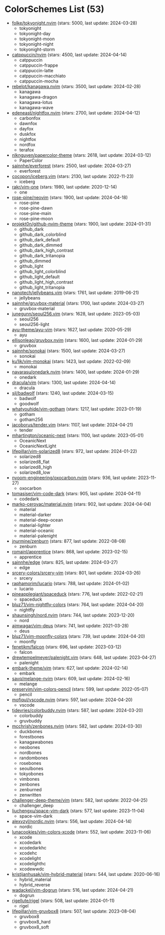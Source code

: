 
ColorSchemes List (53)
======================
  
- [folke/tokyonight.nvim](https://github.com/folke/tokyonight.nvim) (stars: 5000, last update: 2024-03-28)  
  - tokyonight  
  - tokyonight-day  
  - tokyonight-moon  
  - tokyonight-night  
  - tokyonight-storm  
- [catppuccin/nvim](https://github.com/catppuccin/nvim) (stars: 4500, last update: 2024-04-14)  
  - catppuccin  
  - catppuccin-frappe  
  - catppuccin-latte  
  - catppuccin-macchiato  
  - catppuccin-mocha  
- [rebelot/kanagawa.nvim](https://github.com/rebelot/kanagawa.nvim) (stars: 3500, last update: 2024-02-28)  
  - kanagawa  
  - kanagawa-dragon  
  - kanagawa-lotus  
  - kanagawa-wave  
- [edeneast/nightfox.nvim](https://github.com/edeneast/nightfox.nvim) (stars: 2700, last update: 2024-04-12)  
  - carbonfox  
  - dawnfox  
  - dayfox  
  - duskfox  
  - nightfox  
  - nordfox  
  - terafox  
- [nlknguyen/papercolor-theme](https://github.com/nlknguyen/papercolor-theme) (stars: 2618, last update: 2024-03-12)  
  - PaperColor  
- [sainnhe/everforest](https://github.com/sainnhe/everforest) (stars: 2500, last update: 2024-03-27)  
  - everforest  
- [cocopon/iceberg.vim](https://github.com/cocopon/iceberg.vim) (stars: 2130, last update: 2022-11-23)  
  - iceberg  
- [rakr/vim-one](https://github.com/rakr/vim-one) (stars: 1980, last update: 2020-12-14)  
  - one  
- [rose-pine/neovim](https://github.com/rose-pine/neovim) (stars: 1900, last update: 2024-04-18)  
  - rose-pine  
  - rose-pine-dawn  
  - rose-pine-main  
  - rose-pine-moon  
- [projekt0n/github-nvim-theme](https://github.com/projekt0n/github-nvim-theme) (stars: 1900, last update: 2024-01-31)  
  - github_dark  
  - github_dark_colorblind  
  - github_dark_default  
  - github_dark_dimmed  
  - github_dark_high_contrast  
  - github_dark_tritanopia  
  - github_dimmed  
  - github_light  
  - github_light_colorblind  
  - github_light_default  
  - github_light_high_contrast  
  - github_light_tritanopia  
- [nanotech/jellybeans.vim](https://github.com/nanotech/jellybeans.vim) (stars: 1761, last update: 2019-06-21)  
  - jellybeans  
- [sainnhe/gruvbox-material](https://github.com/sainnhe/gruvbox-material) (stars: 1700, last update: 2024-03-27)  
  - gruvbox-material  
- [junegunn/seoul256.vim](https://github.com/junegunn/seoul256.vim) (stars: 1628, last update: 2023-05-03)  
  - seoul256  
  - seoul256-light  
- [ayu-theme/ayu-vim](https://github.com/ayu-theme/ayu-vim) (stars: 1627, last update: 2020-05-29)  
  - ayu  
- [ellisonleao/gruvbox.nvim](https://github.com/ellisonleao/gruvbox.nvim) (stars: 1600, last update: 2024-01-29)  
  - gruvbox  
- [sainnhe/sonokai](https://github.com/sainnhe/sonokai) (stars: 1500, last update: 2024-03-27)  
  - sonokai  
- [ku1ik/vim-monokai](https://github.com/ku1ik/vim-monokai) (stars: 1423, last update: 2022-02-09)  
  - monokai  
- [navarasu/onedark.nvim](https://github.com/navarasu/onedark.nvim) (stars: 1400, last update: 2024-01-29)  
  - onedark  
- [dracula/vim](https://github.com/dracula/vim) (stars: 1300, last update: 2024-04-14)  
  - dracula  
- [sjl/badwolf](https://github.com/sjl/badwolf) (stars: 1240, last update: 2024-03-15)  
  - badwolf  
  - goodwolf  
- [whatyouhide/vim-gotham](https://github.com/whatyouhide/vim-gotham) (stars: 1217, last update: 2023-01-19)  
  - gotham  
  - gotham256  
- [jacoborus/tender.vim](https://github.com/jacoborus/tender.vim) (stars: 1107, last update: 2024-04-21)  
  - tender  
- [mhartington/oceanic-next](https://github.com/mhartington/oceanic-next) (stars: 1100, last update: 2023-05-01)  
  - OceanicNext  
  - OceanicNextLight  
- [lifepillar/vim-solarized8](https://github.com/lifepillar/vim-solarized8) (stars: 972, last update: 2024-01-22)  
  - solarized8  
  - solarized8_flat  
  - solarized8_high  
  - solarized8_low  
- [nyoom-engineering/oxocarbon.nvim](https://github.com/nyoom-engineering/oxocarbon.nvim) (stars: 936, last update: 2023-11-27)  
  - oxocarbon  
- [tomasiser/vim-code-dark](https://github.com/tomasiser/vim-code-dark) (stars: 905, last update: 2024-04-11)  
  - codedark  
- [marko-cerovac/material.nvim](https://github.com/marko-cerovac/material.nvim) (stars: 902, last update: 2024-04-04)  
  - material  
  - material-darker  
  - material-deep-ocean  
  - material-lighter  
  - material-oceanic  
  - material-palenight  
- [jnurmine/zenburn](https://github.com/jnurmine/zenburn) (stars: 877, last update: 2022-08-08)  
  - zenburn  
- [romainl/apprentice](https://github.com/romainl/apprentice) (stars: 868, last update: 2023-02-15)  
  - apprentice  
- [sainnhe/edge](https://github.com/sainnhe/edge) (stars: 825, last update: 2024-03-27)  
  - edge  
- [srcery-colors/srcery-vim](https://github.com/srcery-colors/srcery-vim) (stars: 801, last update: 2024-03-26)  
  - srcery  
- [raphamorim/lucario](https://github.com/raphamorim/lucario) (stars: 788, last update: 2024-01-02)  
  - lucario  
- [pineapplegiant/spaceduck](https://github.com/pineapplegiant/spaceduck) (stars: 776, last update: 2022-02-21)  
  - spaceduck  
- [bluz71/vim-nightfly-colors](https://github.com/bluz71/vim-nightfly-colors) (stars: 764, last update: 2024-04-20)  
  - nightfly  
- [shaunsingh/nord.nvim](https://github.com/shaunsingh/nord.nvim) (stars: 744, last update: 2023-12-20)  
  - nord  
- [ajmwagar/vim-deus](https://github.com/ajmwagar/vim-deus) (stars: 741, last update: 2021-03-28)  
  - deus  
- [bluz71/vim-moonfly-colors](https://github.com/bluz71/vim-moonfly-colors) (stars: 739, last update: 2024-04-20)  
  - moonfly  
- [fenetikm/falcon](https://github.com/fenetikm/falcon) (stars: 696, last update: 2023-03-12)  
  - falcon  
- [drewtempelmeyer/palenight.vim](https://github.com/drewtempelmeyer/palenight.vim) (stars: 648, last update: 2023-04-27)  
  - palenight  
- [embark-theme/vim](https://github.com/embark-theme/vim) (stars: 627, last update: 2024-02-14)  
  - embark  
- [savq/melange-nvim](https://github.com/savq/melange-nvim) (stars: 609, last update: 2024-02-16)  
  - melange  
- [preservim/vim-colors-pencil](https://github.com/preservim/vim-colors-pencil) (stars: 599, last update: 2022-05-07)  
  - pencil  
- [mofiqul/vscode.nvim](https://github.com/mofiqul/vscode.nvim) (stars: 597, last update: 2024-04-20)  
  - vscode  
- [tjdevries/colorbuddy.nvim](https://github.com/tjdevries/colorbuddy.nvim) (stars: 587, last update: 2024-03-20)  
  - colorbuddy  
  - gruvbuddy  
- [mcchrish/zenbones.nvim](https://github.com/mcchrish/zenbones.nvim) (stars: 582, last update: 2024-03-30)  
  - duckbones  
  - forestbones  
  - kanagawabones  
  - neobones  
  - nordbones  
  - randombones  
  - rosebones  
  - seoulbones  
  - tokyobones  
  - vimbones  
  - zenbones  
  - zenburned  
  - zenwritten  
- [challenger-deep-theme/vim](https://github.com/challenger-deep-theme/vim) (stars: 582, last update: 2022-04-25)  
  - challenger_deep  
- [liuchengxu/space-vim-dark](https://github.com/liuchengxu/space-vim-dark) (stars: 577, last update: 2023-11-04)  
  - space-vim-dark  
- [alexvzyl/nordic.nvim](https://github.com/alexvzyl/nordic.nvim) (stars: 556, last update: 2024-04-14)  
  - nordic  
- [lunacookies/vim-colors-xcode](https://github.com/lunacookies/vim-colors-xcode) (stars: 552, last update: 2023-11-06)  
  - xcode  
  - xcodedark  
  - xcodedarkhc  
  - xcodehc  
  - xcodelight  
  - xcodelighthc  
  - xcodewwdc  
- [kristijanhusak/vim-hybrid-material](https://github.com/kristijanhusak/vim-hybrid-material) (stars: 544, last update: 2020-06-16)  
  - hybrid_material  
  - hybrid_reverse  
- [wadackel/vim-dogrun](https://github.com/wadackel/vim-dogrun) (stars: 516, last update: 2024-04-21)  
  - dogrun  
- [rigellute/rigel](https://github.com/rigellute/rigel) (stars: 508, last update: 2024-01-11)  
  - rigel  
- [lifepillar/vim-gruvbox8](https://github.com/lifepillar/vim-gruvbox8) (stars: 507, last update: 2023-08-04)  
  - gruvbox8  
  - gruvbox8_hard  
  - gruvbox8_soft